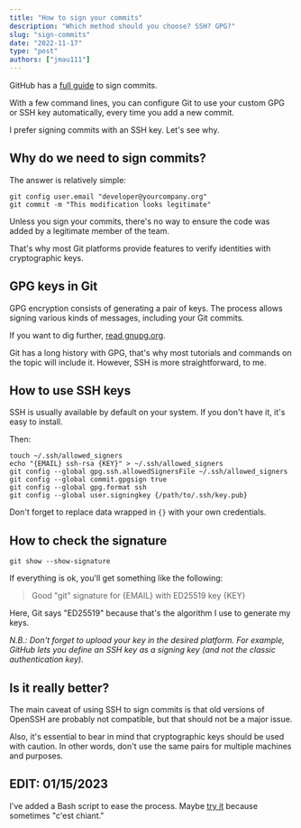 ```yaml
---
title: "How to sign your commits"
description: "Which method should you choose? SSH? GPG?"
slug: "sign-commits"
date: "2022-11-17"
type: "post"
authors: ["jmau111"]
---
```


GitHub has a [full guide](https://docs.github.com/en/authentication/managing-commit-signature-verification/signing-commits) to sign commits.

With a few command lines, you can configure Git to use your custom GPG or SSH key automatically, every time you add a new commit.

I prefer signing commits with an SSH key. Let's see why.
	
Why do we need to sign commits?
--------

The answer is relatively simple:

```
git config user.email "developer@yourcompany.org"
git commit -m "This modification looks legitimate"
```

Unless you sign your commits, there's no way to ensure the code was added by a legitimate member of the team.

That's why most Git platforms provide features to verify identities with cryptographic keys.
 
GPG keys in Git
--------

GPG encryption consists of generating a pair of keys. The process allows signing various kinds of messages, including your Git commits.

If you want to dig further, [read gnupg.org](https://www.gnupg.org/gph/en/manual.html).

Git has a long history with GPG, that's why most tutorials and commands on the topic will include it. However, SSH is more straightforward, to me.

How to use SSH keys
--------

SSH is usually available by default on your system. If you don't have it, it's easy to install.

Then:

```
touch ~/.ssh/allowed_signers
echo "{EMAIL} ssh-rsa {KEY}" > ~/.ssh/allowed_signers
git config --global gpg.ssh.allowedSignersFile ~/.ssh/allowed_signers
git config --global commit.gpgsign true
git config --global gpg.format ssh
git config --global user.signingkey {/path/to/.ssh/key.pub}
```

Don't forget to replace data wrapped in `{}` with your own credentials.

How to check the signature
--------

```
git show --show-signature
```

If everything is ok, you'll get something like the following:

> Good "git" signature for {EMAIL} with ED25519 key {KEY}

Here, Git says "ED25519" because that's the algorithm I use to generate my keys.

_N.B.: Don't forget to upload your key in the desired platform. For example, GitHub lets you define an SSH key as a signing key (and not the classic authentication key)._

Is it really better?
--------

The main caveat of using SSH to sign commits is that old versions of OpenSSH are probably not compatible, but that should not be a major issue.

Also, it's essential to bear in mind that cryptographic keys should be used with caution. In other words, don't use the same pairs for multiple machines and purposes.


EDIT: 01/15/2023
--------

I've added a Bash script to ease the process. Maybe [try it]([https://github.com/jmau111-org/bash-scriptssign-commits](https://raw.githubusercontent.com/jmau111-org/bash-scripts/main/ssh_sign_commits)) because sometimes "c'est chiant."
